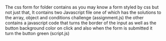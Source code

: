 The css form for folder contains as you may know a form styled by css but not just that,
It contains two Javascript file one of which has the solutions to the array, object and conditions challenge (assignment.js)
the other contains a javascript code that turns the border of the input as well as the button background color on click and also when the form is submitted it turn the button green (script.js)
